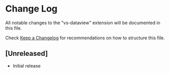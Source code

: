 # Change Log

All notable changes to the "vs-dataview" extension will be documented in this file.

Check [Keep a Changelog](http://keepachangelog.com/) for recommendations on how to structure this file.

## [Unreleased]

- Initial release
